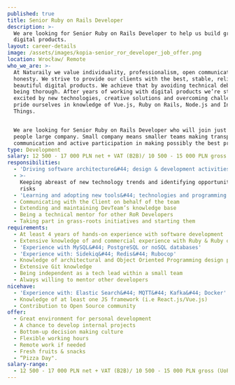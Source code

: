 ```yaml
---
published: true
title: Senior Ruby on Rails Developer
description: >-
  We are looking for Senior Ruby on Rails Developer to help us build great
  digital products.
layout: career-details
image: /assets/images/kopia-senior_ror_developer_job_offer.png
location: Wrocław/ Remote
who_we_are: >-
  At Naturaily we value individuality, professionalism, open communication and
  honesty. We strive to provide our clients with the best, stable, reliable and
  beautiful digital products. We achieve that by avoiding technical debt and
  being thorough. After years of working with digital products we’re still
  excited by new technologies, creative solutions and overcoming challenges. We
  pride ourselves in knowledge of Vue.js, Ruby on Rails, Node.js and Internet of
  Things.


  We are looking for Senior Ruby on Rails Developer who will join just over 30
  people large company. Small company means smaller teams making transparent
  communication and active participation in making possibly the best product. 
type: Development
salary: 12 500 - 17 000 PLN net + VAT (B2B)/ 10 500 - 15 000 PLN gross (UoP)
responsibilities:
  - 'Driving software architecture&#44; design & development activities'
  - >-
    Keeping abreast of new technology trends and identifying opportunities and
    risks
  - 'Learning and adopting new tools&#44; technologies and programming languages'
  - Communicating with the Client on behalf of the team
  - Extending and maintaining DevTeam’s knowledge base
  - Being a technical mentor for other RoR Developers
  - Taking part in grass-roots initiatives and starting them
requirements:
  - At least 4 years of hands-on experience with software development
  - Extensive knowledge of and commercial experience with Ruby & Ruby on Rails
  - 'Experience with MySQL&#44; PostgreSQL or noSQL databases'
  - 'Experience with: Sidekiq&#44; Redis&#44; Rubocop'
  - Knowledge of architectural and Object Oriented Programming design patterns
  - Extensive Git knowledge
  - Being independent as a tech lead within a small team
  - Always willing to mentor other developers
nicehave:
  - 'Experience with: Elastic Search&#44; MQTT&#44; Kafka&#44; Docker'
  - Knowledge of at least one JS framework (i.e React.js/Vue.js)
  - Contribution to Open Source community
offer:
  - Great environment for personal development
  - A chance to develop internal projects
  - Bottom-up decision making culture
  - Flexible working hours
  - Remote work if needed
  - Fresh fruits & snacks
  - “Pizza Day".
salary-range:
  - 12 500 - 17 000 PLN net + VAT (B2B)/ 10 500 - 15 000 PLN gross (UoP)
---
```


